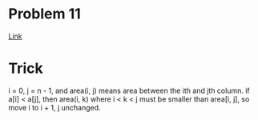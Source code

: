 # Problem 11
[Link](https://leetcode.com/problems/container-with-most-water/description/)

# Trick
i = 0, j = n - 1, and area(i, j) means area between the ith and jth column.
if a[i] < a[j], then area(i, k) where i < k < j must be smaller than area[i, j], so move i to i + 1, j unchanged.
